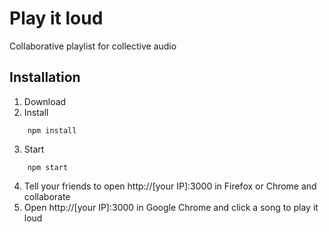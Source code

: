 # Play it loud
Collaborative playlist for collective audio

## Installation
1. Download
2. Install
```
    npm install
```
3. Start
```
    npm start
```
4. Tell your friends to open http://[your IP]:3000 in Firefox or Chrome and collaborate
5. Open http://[your IP]:3000 in Google Chrome and click a song to play it loud
